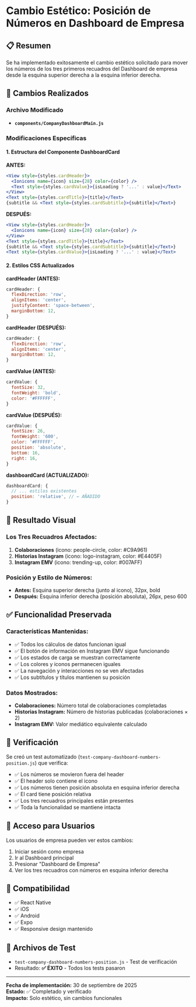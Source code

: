 # Cambio Estético: Posición de Números en Dashboard de Empresa

## 📋 Resumen
Se ha implementado exitosamente el cambio estético solicitado para mover los números de los tres primeros recuadros del Dashboard de empresa desde la esquina superior derecha a la esquina inferior derecha.

## 🎯 Cambios Realizados

### Archivo Modificado
- **`components/CompanyDashboardMain.js`**

### Modificaciones Específicas

#### 1. Estructura del Componente DashboardCard
**ANTES:**
```jsx
<View style={styles.cardHeader}>
  <Ionicons name={icon} size={28} color={color} />
  <Text style={styles.cardValue}>{isLoading ? '...' : value}</Text>
</View>
<Text style={styles.cardTitle}>{title}</Text>
{subtitle && <Text style={styles.cardSubtitle}>{subtitle}</Text>}
```

**DESPUÉS:**
```jsx
<View style={styles.cardHeader}>
  <Ionicons name={icon} size={28} color={color} />
</View>
<Text style={styles.cardTitle}>{title}</Text>
{subtitle && <Text style={styles.cardSubtitle}>{subtitle}</Text>}
<Text style={styles.cardValue}>{isLoading ? '...' : value}</Text>
```

#### 2. Estilos CSS Actualizados

**cardHeader (ANTES):**
```javascript
cardHeader: {
  flexDirection: 'row',
  alignItems: 'center',
  justifyContent: 'space-between',
  marginBottom: 12,
}
```

**cardHeader (DESPUÉS):**
```javascript
cardHeader: {
  flexDirection: 'row',
  alignItems: 'center',
  marginBottom: 12,
}
```

**cardValue (ANTES):**
```javascript
cardValue: {
  fontSize: 32,
  fontWeight: 'bold',
  color: '#FFFFFF',
}
```

**cardValue (DESPUÉS):**
```javascript
cardValue: {
  fontSize: 26,
  fontWeight: '600',
  color: '#FFFFFF',
  position: 'absolute',
  bottom: 16,
  right: 16,
}
```

**dashboardCard (ACTUALIZADO):**
```javascript
dashboardCard: {
  // ... estilos existentes
  position: 'relative', // ← AÑADIDO
}
```

## 🎨 Resultado Visual

### Los Tres Recuadros Afectados:
1. **Colaboraciones** (icono: people-circle, color: #C9A961)
2. **Historias Instagram** (icono: logo-instagram, color: #E4405F)  
3. **Instagram EMV** (icono: trending-up, color: #007AFF)

### Posición y Estilo de Números:
- **Antes:** Esquina superior derecha (junto al icono), 32px, bold
- **Después:** Esquina inferior derecha (posición absoluta), 26px, peso 600

## ✅ Funcionalidad Preservada

### Características Mantenidas:
- ✅ Todos los cálculos de datos funcionan igual
- ✅ El botón de información en Instagram EMV sigue funcionando
- ✅ Los estados de carga se muestran correctamente
- ✅ Los colores y iconos permanecen iguales
- ✅ La navegación y interacciones no se ven afectadas
- ✅ Los subtítulos y títulos mantienen su posición

### Datos Mostrados:
- **Colaboraciones:** Número total de colaboraciones completadas
- **Historias Instagram:** Número de historias publicadas (colaboraciones × 2)
- **Instagram EMV:** Valor mediático equivalente calculado

## 🧪 Verificación

Se creó un test automatizado (`test-company-dashboard-numbers-position.js`) que verifica:
- ✅ Los números se movieron fuera del header
- ✅ El header solo contiene el icono
- ✅ Los números tienen posición absoluta en esquina inferior derecha
- ✅ El card tiene posición relativa
- ✅ Los tres recuadros principales están presentes
- ✅ Toda la funcionalidad se mantiene intacta

## 🚀 Acceso para Usuarios

Los usuarios de empresa pueden ver estos cambios:
1. Iniciar sesión como empresa
2. Ir al Dashboard principal
3. Presionar "Dashboard de Empresa"
4. Ver los tres recuadros con números en esquina inferior derecha

## 📱 Compatibilidad

- ✅ React Native
- ✅ iOS
- ✅ Android
- ✅ Expo
- ✅ Responsive design mantenido

## 🔧 Archivos de Test

- `test-company-dashboard-numbers-position.js` - Test de verificación
- Resultado: **✅ ÉXITO** - Todos los tests pasaron

---

**Fecha de implementación:** 30 de septiembre de 2025  
**Estado:** ✅ Completado y verificado  
**Impacto:** Solo estético, sin cambios funcionales